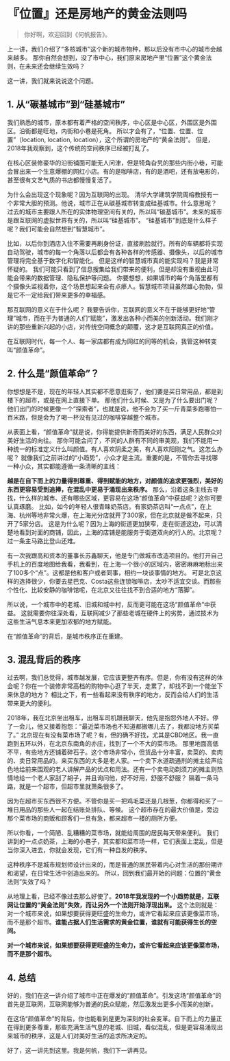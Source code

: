 # 『位置』还是房地产的黄金法则吗

> 你好啊，欢迎回到《何帆报告》。

上一讲，我们介绍了“多核城市”这个新的城市物种，那以后没有市中心的城市会越来越多。
那你自然会想到，没了市中心，我们原来房地产里“位置”这个黄金法则，在未来还会继续生效吗？

这一讲，我们就来说说这个问题。

## 1. 从“碳基城市”到“硅基城市”

我们熟悉的城市，原本都有着严格的空间秩序，中心区是中心区，外围区是外围区。沿街都是旺地，内街和小巷是死角。
所以才会有了，“位置、位置、位置”（location, location, location），这个所谓的房地产的“黄金法则”。
但是，2018年我观察到，这个传统的空间秩序已经被打乱了。

在核心区装修豪华的沿街铺面可能无人问津，但是犄角旮旯的那些内街小巷，可能会冒出来一个生意爆棚的网红小店。有的是咖啡店，有的是酒吧，还有放电影的，甚至很有文艺气质的书店都慢慢复活了。

为什么会出现这个现象呢？因为互联网的出现。
清华大学建筑学院周榕教授有一个非常大胆的预测。他说，城市正在从碳基城市转变成硅基城市。什么意思呢？
过去的城市主要跟人所在的实体物理空间有关的，所以叫“碳基城市”。未来的城市是跟互联网的虚拟世界有关的，所以叫“硅基城市”。
“硅基城市”到底是什么样子呢？我们可能会自然想到“智慧城市”。

比如，以后你到酒店入住不需要再刷身份证，直接刷脸就行。所有的车辆都将实现自动驾驶，城市的每一个角落以后都会有各种各样的传感器、摄像头，以后的城市管理将完全基于数字化和智能化。
但是这样的智慧城市真的能实现吗？我是非常怀疑的。
我们可能只看到了信息搜集给我们带来的便利，但是却没有重视由此可能会带来的数据管理、隐私保护等问题。
你要想想，如果城市的每个角落里都有个摄像头监视着你，这个场景想起来会有点瘆人。智慧城市项目虽然雄心勃勃，但是它不一定给我们带来更多的幸福感。

那互联网的意义在于什么呢？
我要告诉你，互联网的意义不在于能够更好地“管理”城市，而在于为普通的人们“赋能”，激发出各种小而美的创新活动。我们刚才讲的那些重新兴起的小店，对传统空间概念的颠覆，这才是互联网真正的价值。

在互联网时代，每一个人、每一家店都有成为网红的同等的机会，我管这种转变叫“颜值革命”。

## 2. 什么是“颜值革命”？

你想想是不是，现在的年轻人其实都不愿意逛街了，他们要是买日常用品，都是到楼下的超市，或是在网上直接下单。
那他们什么时候、又是为了什么要出门呢？他们出门的时候更像一个“探索者”，也就是说，他不会为了买一斤青菜多跑哪怕一百米路，但是会为了喝一杯没有见过的咖啡穿越整个城市。

从表面上看，“颜值革命”就是说，你得能提供新奇而美好的东西，满足人民群众对美好生活的向往。
那你可能会问了，不同的人群有不同的审美观，我们不能用一种统一的标准定义什么叫颜值。有人喜欢阴柔之美，有人喜欢阳刚之气。这怎么办呢？
就像我们之前讲过的“小趋势”，小众才是主流。重要的是，不管你去寻找哪一种小众，其实都能遵循一条清晰的主线：

**越是在自下而上的力量得到尊重、得到赋能的地方，对颜值的追求更强烈，美好的东西更容易受到追捧，在混乱中更易于涌现出来秩序。**
那么，沿着这条主线去寻找，什么样的城市、还有哪些区域，更容易在这场“颜值革命”中获益呢？这你可要认真琢磨。
比如，如今的年轻人很青睐奶茶店。有家奶茶店叫“一点点”，在上海、杭州等地非常火爆，在上海光分店就开了300家，但在北京就是做不起来，只开了5家分店。
这是为什么呢？因为上海的街道更加狭窄，走在街道这边，可以清楚地看到对面的商铺，因此，上海的店铺是能服务于街道双向的行人的。北京呢？过一条主马路比登山还难。

有一次我跟高和资本的董事长苏鑫聊天，他是专门做城市改造项目的。他打开自己手机上的百度地图给我看，我看到，在上海一个很小的区域内，密密麻麻地标出来了100多个“点”。这都是他和客户或者同事，相约一块谈事情的地方。
可是北京这样的选择很少，你要去星巴克、Costa这些连锁咖啡店，太吵不适宜交谈。而那些个性化、比较安静的咖啡馆呢，在北京又往往找不到合适的地方“落脚”。

所以说，一个城市中的老城、旧城和城中村，反而更可能在这场“颜值革命”中获益。
这就需要你往深处看，互联网减少了那些老城在硬件上的劣势，通过技术为这些生活气息本来更加浓郁的地方赋能。

在“颜值革命”的背后，是城市秩序正在重建。

## 3. 混乱背后的秩序

过去啊，我们总觉得，城市越发展，它应该更整齐有序。但是，你有没有这样的体会呢？你在一个装修非常高档的购物中心逛了半天，走累了，却找不到一个能坐下来休息的地方？
相比之下，有一些看起来没有秩序的地方，反而会给人们的生活带来更大的便利。

2018年，我在北京坐出租车，出租车司机跟我聊天，他先是抱怨外地人不好。停了一会儿，他又接着抱怨：“最近菜市场也不知道都搬哪儿去了，我都没地方买菜了。”
北京现在有没有菜市场了呢？有，但的确不好找，尤其是CBD地区。我一直跑到五环以外，在北京东南角的亦庄，找到了一个不大的菜市场。
那里地面高低不平，有些地方还铺着碎石子。这个市场非常小，但货品十分丰富，卖菜的、卖肉的、卖日常用品的。来买东西的大多是老人家。一个卖下水道疏通剂的摊主绘声绘色地给前来围观的老人讲解产品的优点和用法。还有一个卖电动剃须刀的摊主则热情地给一个老人家刮了胡子，并且询问他，好不好用，舒服不舒服？
隔着一条马路，就是一个超市，但超市里就萧条很多了。

因为在超市买东西很不方便。不管你是买一把鸡毛菜还是几根葱，你都得和买了一堆日用品的那些人一起在结账处排队、等候。
这个超市存在的最大价值是，旁边那个菜市场的商贩和顾客们一旦有急，都来超市一楼的厕所方便。

所以你看，一个简陋、乱糟糟的菜市场，就能给周围的居民每天带来便利。
我们讲到的一点点奶茶，上海的小巷子，其实都和菜市场一样，它们表面上混乱，但是当你深入进去，你就会发现，它们有一种自发的秩序。

这种秩序不是城市规划师设计出来的，而是普通的居民带着内心对生活的那份期许和渴望，在日常生活中创造出来的。
所以，回到我们最开始的问题：位置的“黄金法则”失效了吗？

从地理上看，已经不像过去那么好使了。**2018年我发现的一个小趋势就是，互联网让位置的“黄金法则”失效，而让另外一个法则开始浮现出来。**
这个法则就是：对一个城市来说，如果想要获得更旺盛的生命力，或许它看起来应该更像菜市场，而不是那个超市。**谁能占据人们生活需求的黄金位置，谁就有可能获得生长的空间。**

**对一个城市来说，如果想要获得更旺盛的生命力，或许它看起来应该更像菜市场，而不是那个超市。**

## 4. 总结

好的，我们在这一讲介绍了城市中正在爆发的“颜值革命”。引发这场“颜值革命”的首先是互联网，互联网能够为普通的民众赋能，然后激发出更多小而美的创新。

在这场“颜值革命”的背后，你也能看到是更为深刻的社会变革。自下而上的力量正在得到更多尊重，那些充满生活气息的老城、旧城，看似混乱，但是更容易涌现出来城市的秩序，这是人们对美好生活的追求所决定的。

好了，这一讲先到这里。我是何帆，我们下一讲再见。